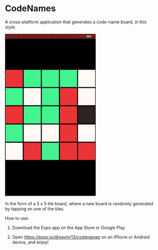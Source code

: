 # CodeNames


A cross-platform application that generates a code-name board, in this style: 

<img src="https://github.com/navinramsaroop/CodeNames/blob/master/codenames/appDemo.gif" width="300" />

In the form of a 5 x 5 tile board, where a new board is randomly generated by tapping on one of the tiles. 


How to use: 


1. Download the Expo app on the App Store or Google Play 

2. Open https://expo.io/@navinr13/codenames on an iPhone or Android device, and enjoy!
